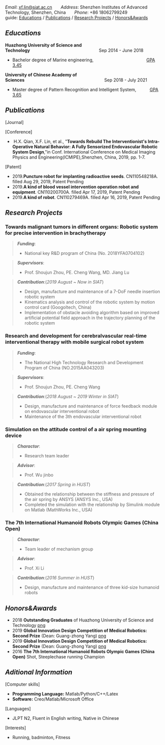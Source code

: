 _Email_:&nbsp;xf.lin@siat.ac.cn&emsp;&emsp;_Address_:&nbsp;Shenzhen Institutes of Advanced Technology, Shenzhen, China&emsp;&emsp;_Phone_:&nbsp;+86 18062799249<br/>
guide: [Educations](https://yuukireina05.github.io/Lin-Xiaofeng/#educations) / [Publications](https://yuukireina05.github.io/Lin-Xiaofeng/#publications) / [Research Projects](https://yuukireina05.github.io/Lin-Xiaofeng/#research-projects) / [Honors&Awards](https://yuukireina05.github.io/Lin-Xiaofeng/#honorsawards)
## _Educations_

**Huazhong University of Science and Technology**&emsp;&emsp;&emsp;&emsp;&emsp;&emsp;&emsp;&emsp;&emsp;&emsp;&emsp;&emsp;&emsp;&emsp;&emsp;&emsp;Sep 2014 - June 2018 <br/>
* Bachelor degree of Marine engineering, &emsp;&emsp;&emsp;&emsp;&emsp;&emsp;&emsp;&emsp;&emsp;&emsp;&emsp;&emsp;[GPA 3.45](https://github.com/yuukireina05/mypage/blob/master/material/Bachelor%20transcript.pdf)<br/>

**University of Chinese Academy of Sciences**&emsp;&emsp;&emsp;&emsp;&emsp;&emsp;&emsp;&emsp;&emsp;&emsp;&emsp;&emsp;&emsp;&emsp;&emsp;&emsp;&nbsp;&nbsp;&nbsp;&nbsp;&nbsp;&nbsp;&nbsp;&nbsp;&nbsp;Sep 2018 - July 2021 <br/>
* Master degree of Pattern Recognition and Intelligent System, &emsp;&emsp;&nbsp;&nbsp;&nbsp;[GPA 3.65](https://github.com/yuukireina05/mypage/blob/master/material/Master%20transcript.pdf)

## _Publications_

[Journal]

[Conference]
* &nbsp;H.X. Qian, X.F. Lin, et al., "**Towards Rebuild The Interventionist's Intra-Operative Natural Behavior: A Fully Sensorized Endovascular Robotic System Design**,"in Conf. International Conference on Medical Imaging Physics and Engineering(ICMIPE),Shenzhen, China, 2019, pp. 1-7.

[Patent]
* 2019.**Puncture robot for implanting radioactive seeds**. CN110548218A. filled Aug 29, 2019, Patent Pending
* 2019.**A kind of blood vessel intervention operation robot and equipment**. CN110200700A. filled Apr 17, 2019, Patent Pending
* 2019.**A kind of robot**. CN110279469A. filled Apr 16, 2019, Patent Pending

## _Research Projects_

### Towards malignant tumors in different organs: Robotic system for precise intervention in brachytherapy

> ___Funding___: 
> + National key R&D program of China (No. 2018YFA0704102) 

> ___Supervisors___: <br/>
> + Prof. Shoujun Zhou, PE. Cheng Wang, MD. Jiang Lu<br/>

> ___Contribution___:(_2019 August ~ Now in SIAT_)<br/>
> + Design, manufacture and maintenance of a 7-DoF needle insertion robotic system
> + Kinematics analysis and control of the robotic system by motion control card (Googoltech, China)
> + Implementation of obstacle avoiding algorithm based on improved artificial potential field approach in the trajectory planning of the robotic system

### Research and development for cerebralvascular real-time interventional therapy with mobile surgical robot system

> ___Funding___: <br/>
> + The National High Technology Research and Development Program of China (NO.2015AA043203) <br/>

> ___Supervisors___: <br/>
> + Prof. Shoujun Zhou, PE. Cheng Wang<br/>

> ___Contribution___:(_2018 August ~ 2019 Winter in SIAT_)<br/>
> + Design, manufacture and maintenance of force feedback module on endovascular interventional robot
> + Maintenance of the 3th endovascular interventional robot


### Simulation on the attitude control of a air spring mounting device
> ___Charactor___: <br/>
> + Research team leader <br/>

> ___Advisor___: <br/>
> + Prof. Wu jinbo<br/>

> ___Contribution___:(_2017 Spring in HUST_)<br/>
> + Obtained the relationship between the stiffness and pressure of the air spring by ANSYS (ANSYS Inc., USA)
> + Completed the simulation with the relationship by Simulink module on Matlab (MathWorks Inc., USA)

### The 7th International Humanoid Robots Olympic Games (China Open)
> ___Charactor___: <br/>
> + Team leader of mechanism group <br/>

> ___Advisor___: <br/>
> + Prof. Xi Li<br/>

> ___Contribution___:(_2016 Summer in HUST_)<br/>
> + Design, manufacture and maintenance of three kid-size humanoid robots

## _Honors&Awards_
* 2018 **Outstanding Graduates** of Huazhong University of Science and Technology [png](https://github.com/yuukireina05/mypage/blob/master/material/Outstanding%20Graduate.pdf)<br/>
* 2019 **Global Innovation Design Competition of Medical Robotics: Second Prize** (Dean: Guang-zhong Yang) [png](https://github.com/yuukireina05/mypage/blob/master/material/Medical%20Robotics%20competition.pdf)<br/>
* 2019 **Global Innovation Design Competition of Medical Robotics: Second Prize** (Dean: Guang-zhong Yang) [png](https://github.com/yuukireina05/mypage/blob/master/material/Medical%20Robotics%20competition.pdf)<br/>
* 2016 **The 7th International Humanoid Robots Olympic Games (China Open)**  Shot, Steeplechase running Champion

## _Aditional Information_

[Computer skills]
* **Programming Language:** Matlab/Python/C++/Latex
* **Software:** Creo/Matlab/Microsoft Office

[Languages]
* JLPT N2, Fluent in English writing, Native in Chinese

[Interests]
* Running, badminton, Fitness
